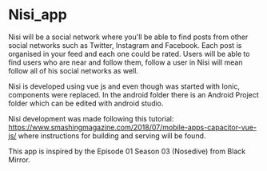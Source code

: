 # Nisi_app

Nisi will be a social network where you'll be able to find posts from other social networks such as Twitter, Instagram and Facebook. Each post is organised in your feed and each one could be rated.
Users will be able to find users who are near and follow them, follow a user in Nisi will mean follow all of his social networks as well.

Nisi is developed using vue js and even though was started with Ionic, components were replaced. In the android folder there is an Android Project folder which can be edited with android studio.

Nisi development was made following this tutorial:
https://www.smashingmagazine.com/2018/07/mobile-apps-capacitor-vue-js/
where instructions for building and serving will be found.

This app is inspired by the Episode 01 Season 03 (Nosedive) from Black Mirror.  
